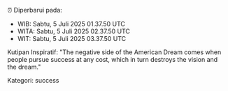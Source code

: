 ⏰ Diperbarui pada:
- WIB: Sabtu, 5 Juli 2025 01.37.50 UTC
- WITA: Sabtu, 5 Juli 2025 02.37.50 UTC
- WIT: Sabtu, 5 Juli 2025 03.37.50 UTC

Kutipan Inspiratif:
"The negative side of the American Dream comes when people pursue success at any cost, which in turn destroys the vision and the dream."


Kategori: success

